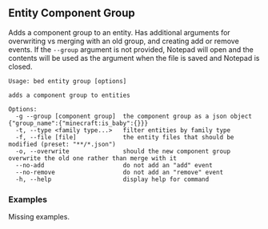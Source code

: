 ## Entity Component Group

Adds a component group to an entity. Has additional arguments for overwriting vs merging with an old group, and creating add or remove events. If the `--group` argument is not provided, Notepad will open and the contents will be used as the argument when the file is saved and Notepad is closed.

```
Usage: bed entity group [options]

adds a component group to entities

Options:
  -g --group [component group]  the component group as a json object {"group_name":{"minecraft:is_baby":{}}}
  -t, --type <family type...>   filter entities by family type
  -f, --file [file]             the entity files that should be modified (preset: "**/*.json")
  -o, --overwrite               should the new component group overwrite the old one rather than merge with it
  --no-add                      do not add an "add" event
  --no-remove                   do not add an "remove" event
  -h, --help                    display help for command
```

### Examples

Missing examples.